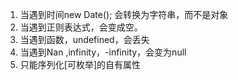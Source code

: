 1. 当遇到时间new Date(); 会转换为字符串，而不是对象
2. 当遇到正则表达式，会变成空。
3. 当遇到函数，undefined，会丢失
4. 当遇到Nan ,infinity，-infinity，会变为null
5. 只能序列化[可枚举]的自有属性

